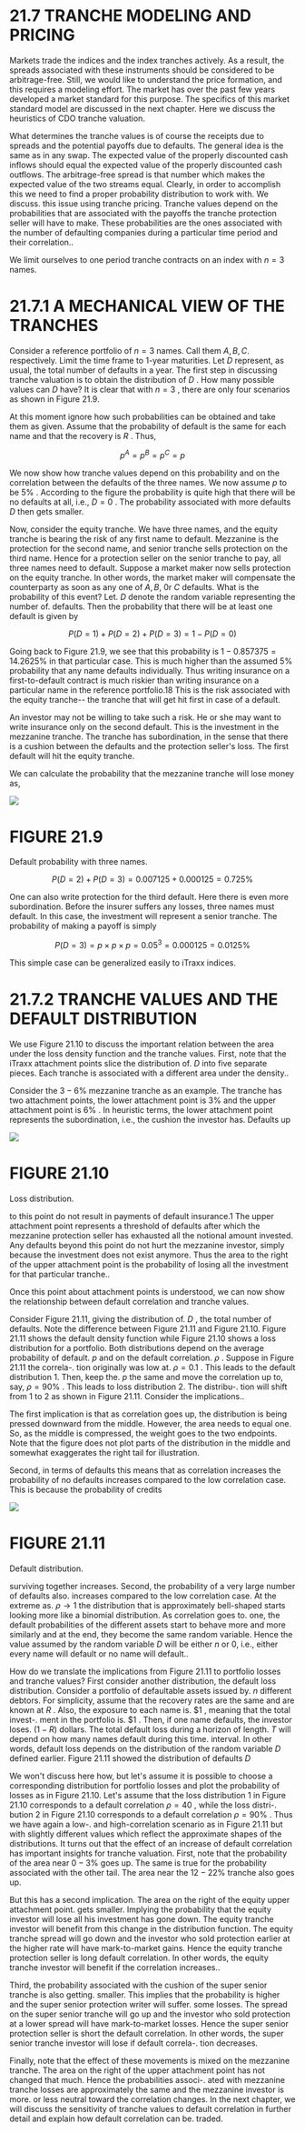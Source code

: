 # 21.7 TRANCHE MODELING AND PRICING  

Markets trade the indices and the index tranches actively. As a result, the spreads associated with these instruments should be considered to be arbitrage-free. Still, we would like to understand the price formation, and this requires a modeling effort. The market has over the past few years developed a market standard for this purpose. The specifics of this market standard model are discussed in the next chapter. Here we discuss the heuristics of CDO tranche valuation.  

What determines the tranche values is of course the receipts due to spreads and the potential payoffs due to defaults. The general idea is the same as in any swap. The expected value of the properly discounted cash inflows should equal the expected value of the properly discounted cash outflows. The arbitrage-free spread is that number which makes the expected value of the two streams equal. Clearly, in order to accomplish this we need to find a proper probability distribution to work with. We discuss. this issue using tranche pricing. Tranche values depend on the probabilities that are associated with the payoffs the tranche protection seller will have to make. These probabilities are the ones associated with the number of defaulting companies during a particular time period and their correlation..  

We limit ourselves to one period tranche contracts on an index with $n=3$ names.  

# 21.7.1 A MECHANICAL VIEW OF THE TRANCHES  

Consider a reference portfolio of $n=3$ names. Call them $A,B,C.$ respectively. Limit the time frame to 1-year maturities. Let $D$ represent, as usual, the total number of defaults in a year. The first step in discussing tranche valuation is to obtain the distribution of $D$ . How many possible values can $D$ have? It is clear that with $n=3$ , there are only four scenarios as shown in Figure 21.9.  

At this moment ignore how such probabilities can be obtained and take them as given. Assume that the probability of default is the same for each name and that the recovery is $R$ . Thus,  

$$
p^{A}=p^{B}=p^{C}=p
$$  

We now show how tranche values depend on this probability and on the correlation between the defaults of the three names. We now assume $p$ to be $5\%$ . According to the figure the probability is quite high that there will be no defaults at all, i.e., $D=0$ . The probability associated with more defaults $D$ then gets smaller.  

Now, consider the equity tranche. We have three names, and the equity tranche is bearing the risk of any first name to default. Mezzanine is the protection for the second name, and senior tranche sells protection on the third name. Hence for a protection seller on the senior tranche to pay, all three names need to default. Suppose a market maker now sells protection on the equity tranche. In other words, the market maker will compensate the counterparty as soon as any one of $A,B,$ 0r $C$ defaults. What is the probability of this event? Let. $D$ denote the random variable representing the number of. defaults. Then the probability that there will be at least one default is given by  

$$
P(D=1)+P(D=2)+P(D=3)=1-P(D=0)
$$  

Going back to Figure 21.9, we see that this probability is $1-0.857375=14.2625\%$ in that particular case. This is much higher than the assumed $5\%$ probability that any name defaults individually. Thus writing insurance on a first-to-default contract is much riskier than writing insurance on a particular name in the reference portfolio.18 This is the risk associated with the equity tranche-- the tranche that will get hit first in case of a default.  

An investor may not be willing to take such a risk. He or she may want to write insurance only on the second default. This is the investment in the mezzanine tranche. The tranche has subordination, in the sense that there is a cushion between the defaults and the protection seller's loss. The first default will hit the equity tranche.  

We can calculate the probability that the mezzanine tranche will lose money as,  

![](d45d8759ecfc6f9af0dc985cc67182215479266af5d9de7f1d791038ff58b59e.jpg)  

# FIGURE 21.9  

Default probability with three names.  

$$
P(D=2)+P(D=3)=0.007125+0.000125=0.725\%
$$  

One can also write protection for the third default. Here there is even more subordination. Before the insurer suffers any losses, three names must default. In this case, the investment will represent a senior tranche. The probability of making a payoff is simply  

$$
P(D=3)=p\times p\times p=0.05^{3}=0.000125=0.0125\%
$$  

This simple case can be generalized easily to iTraxx indices.  

# 21.7.2 TRANCHE VALUES AND THE DEFAULT DISTRIBUTION  

We use Figure 21.10 to discuss the important relation between the area under the loss density function and the tranche values. First, note that the iTraxx attachment points slice the distribution of. $D$ into five separate pieces. Each tranche is associated with a different area under the density..  

Consider the $3-6\%$ mezzanine tranche as an example. The tranche has two attachment points, the lower attachment point is $3\%$ and the upper attachment point is $6\%$ . In heuristic terms, the lower attachment point represents the subordination, i.e., the cushion the investor has. Defaults up  

![](b5e196fad6ed8f3468e91e8dfd5a55892fc80efeacbf7a91f41e5849b2f806ff.jpg)  

# FIGURE 21.10  

Loss distribution.  

to this point do not result in payments of default insurance.1 The upper attachment point represents a threshold of defaults after which the mezzanine protection seller has exhausted all the notional amount invested. Any defaults beyond this point do not hurt the mezzanine investor, simply because the investment does not exist anymore. Thus the area to the right of the upper attachment point is the probability of losing all the investment for that particular tranche..  

Once this point about attachment points is understood, we can now show the relationship between default correlation and tranche values.  

Consider Figure 21.11, giving the distribution of. $D$ , the total number of defaults. Note the difference between Figure 21.11 and Figure 21.10. Figure 21.11 shows the default density function while Figure 21.10 shows a loss distribution for a portfolio. Both distributions depend on the average probability of default. $p$ and on the default correlation. $\rho$ . Suppose in Figure 21.11 the correla-. tion originally was low at. $\rho=0.1$ . This leads to the default distribution 1. Then, keep the. $p$ the same and move the correlation up to, say, $\rho=90\%$ . This leads to loss distribution 2. The distribu-. tion will shift from 1 to 2 as shown in Figure 21.11. Consider the implications..  

The first implication is that as correlation goes up, the distribution is being pressed downward from the middle. However, the area needs to equal one. So, as the middle is compressed, the weight goes to the two endpoints. Note that the figure does not plot parts of the distribution in the middle and somewhat exaggerates the right tail for illustration.  

Second, in terms of defaults this means that as correlation increases the probability of no defaults increases compared to the low correlation case. This is because the probability of credits  

![](18c7332a329ead72f4aead4d04be98dc8de71e09ff38728b582a612254cbcdeb.jpg)  

# FIGURE 21.11  

Default distribution.  

surviving together increases. Second, the probability of a very large number of defaults also. increases compared to the low correlation case. At the extreme as. $\rho\to1$ the distribution that is approximately bell-shaped starts looking more like a binomial distribution. As correlation goes to. one, the default probabilities of the different assets start to behave more and more similarly and at the end, they become the same random variable. Hence the value assumed by the random variable $D$ will be either $n$ or 0, i.e., either every name will default or no name will default..  

How do we translate the implications from Figure 21.11 to portfolio losses and tranche values? First consider another distribution, the default loss distribution. Consider a portfolio of defaultable assets issued by. $n$ different debtors. For simplicity, assume that the recovery rates are the same and are known at $R$ . Also, the exposure to each name is. $\$1$ , meaning that the total invest-. ment in the portfolio is. $\$1$ . Then, if one name defaults, the investor loses. $(1-R)$ dollars. The total default loss during a horizon of length. $T$ will depend on how many names default during this time. interval. In other words, default loss depends on the distribution of the random variable $D$ defined earlier. Figure 21.11 showed the distribution of defaults $D$  

We won't discuss here how, but let's assume it is possible to choose a corresponding distribution for portfolio losses and plot the probability of losses as in Figure 21.10. Let's assume that the loss distribution 1 in Figure 21.10 corresponds to a default correlation $\rho=40$ , while the loss distri-. bution 2 in Figure 21.10 corresponds to a default correlation $\rho=90\%$ . Thus we have again a low-. and high-correlation scenario as in Figure 21.11 but with slightly different values which reflect the approximate shapes of the distributions. It turns out that the effect of an increase of default correlation has important insights for tranche valuation. First, note that the probability of the area near $0-3\%$ goes up. The same is true for the probability associated with the other tail. The area near the $12-22\%$ tranche also goes up.  

But this has a second implication. The area on the right of the equity upper attachment point. gets smaller. Implying the probability that the equity investor will lose all his investment has gone down. The equity tranche investor will benefit from this change in the distribution function. The equity tranche spread will go down and the investor who sold protection earlier at the higher rate will have mark-to-market gains. Hence the equity tranche protection seller is long default correlation. In other words, the equity tranche investor will benefit if the correlation increases..  

Third, the probability associated with the cushion of the super senior tranche is also getting. smaller. This implies that the probability is higher and the super senior protection writer will suffer. some losses. The spread on the super senior tranche will go up and the investor who sold protection at a lower spread will have mark-to-market losses. Hence the super senior protection seller is short the default correlation. In other words, the super senior tranche investor will lose if default correla-. tion decreases.  

Finally, note that the effect of these movements is mixed on the mezzanine tranche. The area on the right of the upper attachment point has not changed that much. Hence the probabilities associ-. ated with mezzanine tranche losses are approximately the same and the mezzanine investor is more. or less neutral toward the correlation changes. In the next chapter, we will discuss the sensitivity of tranche values to default correlation in further detail and explain how default correlation can be. traded.  
